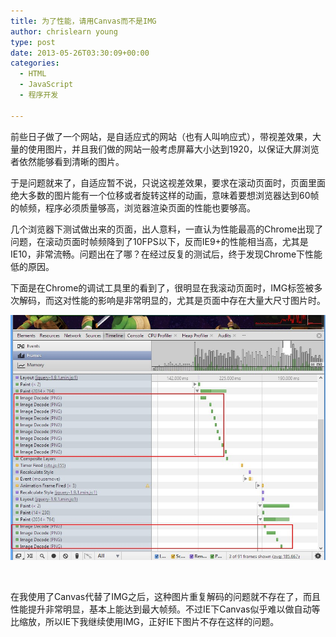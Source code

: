 ```yaml
---
title: 为了性能，请用Canvas而不是IMG
author: chrislearn young
type: post
date: 2013-05-26T03:30:09+00:00
categories:
  - HTML
  - JavaScript
  - 程序开发

---
```

前些日子做了一个网站，是自适应式的网站（也有人叫响应式），带视差效果，大量的使用图片，并且我们做的网站一般考虑屏幕大小达到1920，以保证大屏浏览者依然能够看到清晰的图片。

于是问题就来了，自适应暂不说，只说这视差效果，要求在滚动页面时，页面里面绝大多数的图片能有一个位移或者旋转这样的动画，意味着要想浏览器达到60帧的帧频，程序必须质量够高，浏览器渲染页面的性能也要够高。

几个浏览器下测试做出来的页面，出人意料，一直认为性能最高的Chrome出现了问题，在滚动页面时帧频降到了10FPS以下，反而IE9+的性能相当高，尤其是IE10，非常流畅。问题出在了哪？在经过反复的测试后，终于发现Chrome下性能低的原因。

下面是在Chrome的调试工具里的看到了，很明显在我滚动页面时，IMG标签被多次解码，而这对性能的影响是非常明显的，尤其是页面中存在大量大尺寸图片时。

![p.jpg](p.jpg)

&nbsp;

在我使用了Canvas代替了IMG之后，这种图片重复解码的问题就不存在了，而且性能提升非常明显，基本上能达到最大帧频。不过IE下Canvas似乎难以做自动等比缩放，所以IE下我继续使用IMG，正好IE下图片不存在这样的问题。